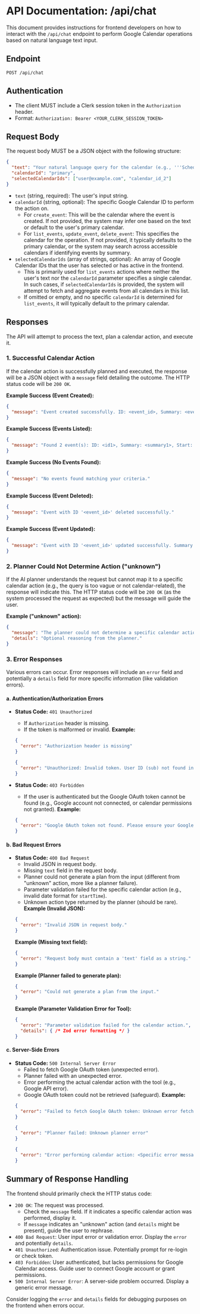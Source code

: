 # API Documentation: /api/chat

This document provides instructions for frontend developers on how to interact with the `/api/chat` endpoint to perform Google Calendar operations based on natural language text input.

## Endpoint

`POST /api/chat`

## Authentication

-   The client MUST include a Clerk session token in the `Authorization` header.
-   Format: `Authorization: Bearer <YOUR_CLERK_SESSION_TOKEN>`

## Request Body

The request body MUST be a JSON object with the following structure:

```json
{
  "text": "Your natural language query for the calendar (e.g., '''Schedule a meeting tomorrow at 3 pm with John''')",
  "calendarId": "primary",
  "selectedCalendarIds": ["user@example.com", "calendar_id_2"]
}
```

-   `text` (string, required): The user's input string.
-   `calendarId` (string, optional): The specific Google Calendar ID to perform the action on.
    - For `create_event`: This will be the calendar where the event is created. If not provided, the system may infer one based on the text or default to the user's primary calendar.
    - For `list_events`, `update_event`, `delete_event`: This specifies the calendar for the operation. If not provided, it typically defaults to the primary calendar, or the system may search across accessible calendars if identifying events by summary.
-   `selectedCalendarIds` (array of strings, optional): An array of Google Calendar IDs that the user has selected or has active in the frontend.
    - This is primarily used for `list_events` actions where neither the user's text nor the `calendarId` parameter specifies a single calendar. In such cases, if `selectedCalendarIds` is provided, the system will attempt to fetch and aggregate events from all calendars in this list.
    - If omitted or empty, and no specific `calendarId` is determined for `list_events`, it will typically default to the primary calendar.

## Responses

The API will attempt to process the text, plan a calendar action, and execute it.

### 1. Successful Calendar Action

If the calendar action is successfully planned and executed, the response will be a JSON object with a `message` field detailing the outcome. The HTTP status code will be `200 OK`.

**Example Success (Event Created):**

```json
{
  "message": "Event created successfully. ID: <event_id>, Summary: <event_summary>, Link: <html_link>"
}
```

**Example Success (Events Listed):**

```json
{
  "message": "Found 2 event(s): ID: <id1>, Summary: <summary1>, Start: <dateTime1>; ID: <id2>, Summary: <summary2>, Start: <dateTime2>"
}
```

**Example Success (No Events Found):**

```json
{
  "message": "No events found matching your criteria."
}
```

**Example Success (Event Deleted):**

```json
{
  "message": "Event with ID '<event_id>' deleted successfully."
}
```

**Example Success (Event Updated):**

```json
{
  "message": "Event with ID '<event_id>' updated successfully. Summary: <event_summary>, Link: <html_link>"
}
```

### 2. Planner Could Not Determine Action ("unknown")

If the AI planner understands the request but cannot map it to a specific calendar action (e.g., the query is too vague or not calendar-related), the response will indicate this. The HTTP status code will be `200 OK` (as the system processed the request as expected) but the message will guide the user.

**Example ("unknown" action):**

```json
{
  "message": "The planner could not determine a specific calendar action from your request. Please try rephrasing.",
  "details": "Optional reasoning from the planner."
}
```

### 3. Error Responses

Various errors can occur. Error responses will include an `error` field and potentially a `details` field for more specific information (like validation errors).

#### a. Authentication/Authorization Errors

-   **Status Code:** `401 Unauthorized`
    -   If `Authorization` header is missing.
    -   If the token is malformed or invalid.
    **Example:**
    ```json
    {
      "error": "Authorization header is missing"
    }
    ```
    ```json
    {
      "error": "Unauthorized: Invalid token. User ID (sub) not found in token claims"
    }
    ```

-   **Status Code:** `403 Forbidden`
    -   If the user is authenticated but the Google OAuth token cannot be found (e.g., Google account not connected, or calendar permissions not granted).
    **Example:**
    ```json
    {
      "error": "Google OAuth token not found. Please ensure your Google account is connected and calendar permissions are granted."
    }
    ```

#### b. Bad Request Errors

-   **Status Code:** `400 Bad Request`
    -   Invalid JSON in request body.
    -   Missing `text` field in the request body.
    -   Planner could not generate a plan from the input (different from "unknown" action, more like a planner failure).
    -   Parameter validation failed for the specific calendar action (e.g., invalid date format for `startTime`).
    -   Unknown action type returned by the planner (should be rare).
    **Example (Invalid JSON):**
    ```json
    {
      "error": "Invalid JSON in request body."
    }
    ```
    **Example (Missing text field):**
    ```json
    {
      "error": "Request body must contain a 'text' field as a string."
    }
    ```
    **Example (Planner failed to generate plan):**
    ```json
    {
      "error": "Could not generate a plan from the input."
    }
    ```
    **Example (Parameter Validation Error for Tool):**
    ```json
    {
      "error": "Parameter validation failed for the calendar action.",
      "details": { /* Zod error formatting */ }
    }
    ```

#### c. Server-Side Errors

-   **Status Code:** `500 Internal Server Error`
    -   Failed to fetch Google OAuth token (unexpected error).
    -   Planner failed with an unexpected error.
    -   Error performing the actual calendar action with the tool (e.g., Google API error).
    -   Google OAuth token could not be retrieved (safeguard).
    **Example:**
    ```json
    {
      "error": "Failed to fetch Google OAuth token: Unknown error fetching Google OAuth token."
    }
    ```
    ```json
    {
      "error": "Planner failed: Unknown planner error"
    }
    ```
    ```json
    {
      "error": "Error performing calendar action: <Specific error message from the tool/Google API>"
    }
    ```

## Summary of Response Handling

The frontend should primarily check the HTTP status code:
-   `200 OK`: The request was processed.
    -   Check the `message` field. If it indicates a specific calendar action was performed, display it.
    -   If `message` indicates an "unknown" action (and `details` might be present), guide the user to rephrase.
-   `400 Bad Request`: User input error or validation error. Display the `error` and potentially `details`.
-   `401 Unauthorized`: Authentication issue. Potentially prompt for re-login or check token.
-   `403 Forbidden`: User authenticated, but lacks permissions for Google Calendar access. Guide user to connect Google account or grant permissions.
-   `500 Internal Server Error`: A server-side problem occurred. Display a generic error message.

Consider logging the `error` and `details` fields for debugging purposes on the frontend when errors occur. 

